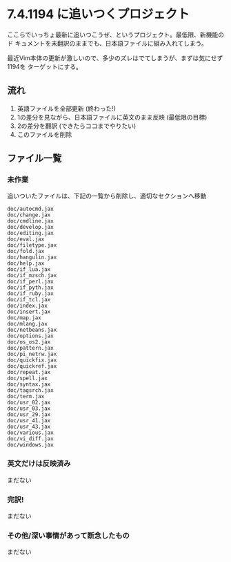# 7.4.1194 に追いつくプロジェクト

ここらでいっちょ最新に追いつこうぜ、というプロジェクト。最低限、新機能のド
キュメントを未翻訳のままでも、日本語ファイルに組み入れてしまう。

最近Vim本体の更新が激しいので、多少のズレはでてしまうが、まずは気にせず1194を
ターゲットにする。

## 流れ

1.  英語ファイルを全部更新 (終わった!)
2.  1の差分を見ながら、日本語ファイルに英文のまま反映 (最低限の目標)
3.  2の差分を翻訳 (できたらココまでやりたい)
4.  このファイルを削除

## ファイル一覧

### 未作業

追いついたファイルは、下記の一覧から削除し、適切なセクションへ移動

    doc/autocmd.jax
    doc/change.jax
    doc/cmdline.jax
    doc/develop.jax
    doc/editing.jax
    doc/eval.jax
    doc/filetype.jax
    doc/fold.jax
    doc/hangulin.jax
    doc/help.jax
    doc/if_lua.jax
    doc/if_mzsch.jax
    doc/if_perl.jax
    doc/if_pyth.jax
    doc/if_ruby.jax
    doc/if_tcl.jax
    doc/index.jax
    doc/insert.jax
    doc/map.jax
    doc/mlang.jax
    doc/netbeans.jax
    doc/options.jax
    doc/os_os2.jax
    doc/pattern.jax
    doc/pi_netrw.jax
    doc/quickfix.jax
    doc/quickref.jax
    doc/repeat.jax
    doc/spell.jax
    doc/syntax.jax
    doc/tagsrch.jax
    doc/term.jax
    doc/usr_02.jax
    doc/usr_03.jax
    doc/usr_29.jax
    doc/usr_41.jax
    doc/usr_43.jax
    doc/various.jax
    doc/vi_diff.jax
    doc/windows.jax

### 英文だけは反映済み

まだない

### 完訳!

まだない

### その他/深い事情があって断念したもの

まだない
